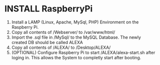 # INSTALL RaspberryPi

1. Install a LAMP (Linux, Apache, MySql, PHP) Environment on the Raspberry Pi.
2. Copy all contents of /Webserver/ to /var/www/html/
3. Import the .sql file in /MySql/ to the MySQL Database. The newly created DB should be called ALEXA
4. Copy all contents of /ALEXA/ to <userFolder>/Desktop/ALEXA/
5. (OPTIONAL) Configure Raspberry Pi to start /ALEXA/alexa-start.sh after loging in. This allows the System to completly start after booting.
